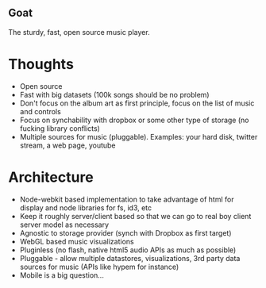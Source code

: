 Goat
--------

The sturdy, fast, open source music player.

Thoughts
=========
* Open source
* Fast with big datasets (100k songs should be no problem)
* Don't focus on the album art as first principle, focus on the list of music and controls
* Focus on synchability with dropbox or some other type of storage (no fucking library conflicts)
* Multiple sources for music (pluggable). Examples: your hard disk, twitter stream, a web page, youtube

 Architecture
 ==========
 * Node-webkit based implementation to take advantage of html for display and node libraries for fs, id3, etc
 * Keep it roughly server/client based so that we can go to real boy client server model as necessary
 * Agnostic to storage provider (synch with Dropbox as first target)
 * WebGL based music visualizations
 * Pluginless (no flash, native html5 audio APIs as much as possible)
 * Pluggable - allow multiple datastores, visualizations, 3rd party data sources for music (APIs like hypem for instance)
 * Mobile is a big question...
